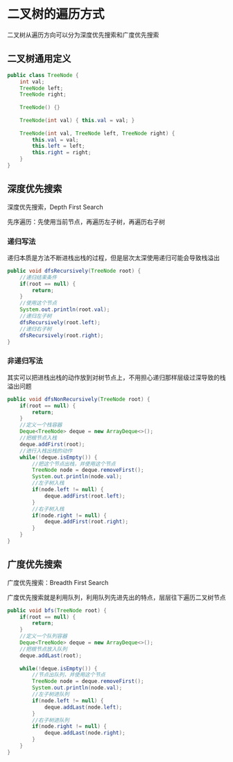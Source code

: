 # 二叉树的遍历方式

二叉树从遍历方向可以分为深度优先搜索和广度优先搜索

## 二叉树通用定义

```java
public class TreeNode {
	int val;
	TreeNode left;
	TreeNode right;
	
    TreeNode() {}
    
    TreeNode(int val) { this.val = val; }
		
    TreeNode(int val, TreeNode left, TreeNode right) {
		this.val = val;
		this.left = left;
		this.right = right;
	}
}
```





## 深度优先搜索

深度优先搜索，Depth First Search

先序遍历：先使用当前节点，再遍历左子树，再遍历右子树



### 递归写法

递归本质是方法不断进栈出栈的过程，但是层次太深使用递归可能会导致栈溢出

```java
public void dfsRecursively(TreeNode root) {
    //递归结束条件
    if(root == null) {
        return;
    }
    //使用这个节点
    System.out.println(root.val);
    //递归左子树
    dfsRecursively(root.left);
    //递归右子树
    dfsRecursively(root.right);
}
```



### 非递归写法

其实可以把进栈出栈的动作放到对树节点上，不用担心递归那样层级过深导致的栈溢出问题

```java
public void dfsNonRecursively(TreeNode root) {
    if(root == null) {
        return;
    }
    //定义一个栈容器
    Deque<TreeNode> deque = new ArrayDeque<>();
    //把根节点入栈
    deque.addFirst(root);
    //进行入栈出栈的动作
    while(!deque.isEmpty()) {
        //把这个节点出栈，并使用这个节点
        TreeNode node = deque.removeFirst();
        System.out.println(node.val);
        //左子树入栈
        if(node.left != null) {
        	deque.addFirst(root.left);
        }
        //右子树入栈
        if(node.right != null) {
	        deque.addFirst(root.right);    
        }    
    }
}
```



## 广度优先搜索

广度优先搜索：Breadth First Search

广度优先搜索就是利用队列，利用队列先进先出的特点，层层往下遍历二叉树节点

```java
public void bfs(TreeNode root) {
    if(root == null) {
        return;
    }
    //定义一个队列容器
    Deque<TreeNode> deque = new ArrayDeque<>();
    //把根节点放入队列
    deque.addLast(root);
    
    while(!deque.isEmpty()) {
        //节点出队列，并使用这个节点
        TreeNode node = deque.removeFirst();
        System.out.println(node.val);
        //左子树进队列
        if(node.left != null) {
            deque.addLast(node.left);
        }
        //右子树进队列
        if(node.right != null) {
            deque.addLast(node.right);
        }
    }
}
```


